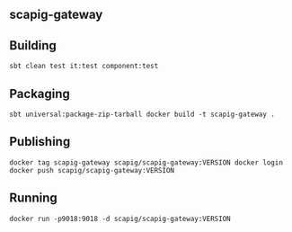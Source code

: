 ## scapig-gateway

## Building
``
sbt clean test it:test component:test
``

## Packaging
``
sbt universal:package-zip-tarball
docker build -t scapig-gateway .
``

## Publishing
``
docker tag scapig-gateway scapig/scapig-gateway:VERSION
docker login
docker push scapig/scapig-gateway:VERSION
``

## Running
``
docker run -p9018:9018 -d scapig/scapig-gateway:VERSION
``
